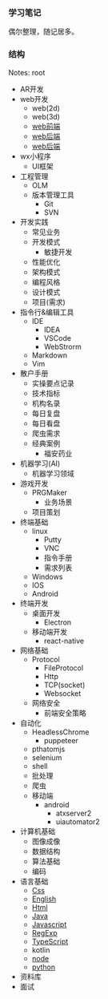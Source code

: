 ### 学习笔记
偶尔整理，随记居多。

### 结构
Notes: root
- AR开发
- web开发
  - web(2d)
  - web(3d)
  - [web前端](https://github.com/jimole775/notes/tree/home/web%E5%BC%80%E5%8F%91/web%E5%89%8D%E7%AB%AF)
  - [web后端](https://github.com/jimole775/notes/tree/home/web%E5%BC%80%E5%8F%91/web%E5%90%8E%E7%AB%AF)
  - [web后端](https%3A%2F%2Fgithub.com%2Fjimole775%2Fnotes%2Ftree%2Fhome%2Fweb%E5%BC%80%E5%8F%91%2Fweb%E5%90%8E%E7%AB%AF)
- wx小程序
  - UI框架
- 工程管理
  - OLM
  - 版本管理工具
    - Git
    - SVN
- 开发实践
  - 常见业务
  - 开发模式
    - 敏捷开发
  - 性能优化
  - 架构模式
  - 编程风格
  - 设计模式
  - 项目(需求)
- 指令行&编辑工具
  - IDE
    - IDEA
    - VSCode
    - WebStrorm
  - Markdown
  - Vim
- 散户手册
  - 实操要点记录
  - 技术指标
  - 机构名录
  - 每日复盘
  - 每日看盘
  - 爬虫需求
  - 经典案例
    - 福安药业
- 机器学习(AI)
  - 机器学习领域
- 游戏开发
  - PRGMaker
    - 业务场景
  - 项目策划    
- 终端基础
  - linux
    - Putty
    - VNC
    - 指令手册
    - 需求列表
  - Windows
  - IOS
  - Android
- 终端开发
  - 桌面开发
    - Electron
  - 移动端开发
    - react-native
- 网络基础
  - Protocol
    - FileProtocol
    - Http
    - TCP(socket)
    - Websocket
  - 网络安全
    - 前端安全策略
- 自动化
  - HeadlessChrome
    - puppeteer
  - pthatomjs
  - selenium
  - shell
  - 批处理
  - 爬虫
  - 移动端
    - android
      - atxserver2
      - uiautomator2
- 计算机基础
  - 图像成像
  - 数据结构
  - 算法基础
  - 编码
- 语言基础
  - [Css](https://github.com/jimole775/notes/tree/home/%E8%AF%AD%E8%A8%80%E5%9F%BA%E7%A1%80/Css)
  - [English](https://github.com/jimole775/notes/tree/home/%E8%AF%AD%E8%A8%80%E5%9F%BA%E7%A1%80/English)
  - [Html](https://github.com/jimole775/notes/tree/home/%E8%AF%AD%E8%A8%80%E5%9F%BA%E7%A1%80/Html)
  - [Java](https://github.com/jimole775/notes/tree/home/%E8%AF%AD%E8%A8%80%E5%9F%BA%E7%A1%80/Java)
  - [Javascript](https://github.com/jimole775/notes/tree/home/%E8%AF%AD%E8%A8%80%E5%9F%BA%E7%A1%80/Javascript)
  - [RegExp](https://github.com/jimole775/notes/tree/home/%E8%AF%AD%E8%A8%80%E5%9F%BA%E7%A1%80/RegExp)
  - [TypeScript](https://github.com/jimole775/notes/tree/home/%E8%AF%AD%E8%A8%80%E5%9F%BA%E7%A1%80/TypeScript)
  - kotlin
  - [node](https://github.com/jimole775/notes/tree/home/%E8%AF%AD%E8%A8%80%E5%9F%BA%E7%A1%80/node)
  - [python](https://github.com/jimole775/notes/tree/home/%E8%AF%AD%E8%A8%80%E5%9F%BA%E7%A1%80/python)
- 资料库
- 面试
